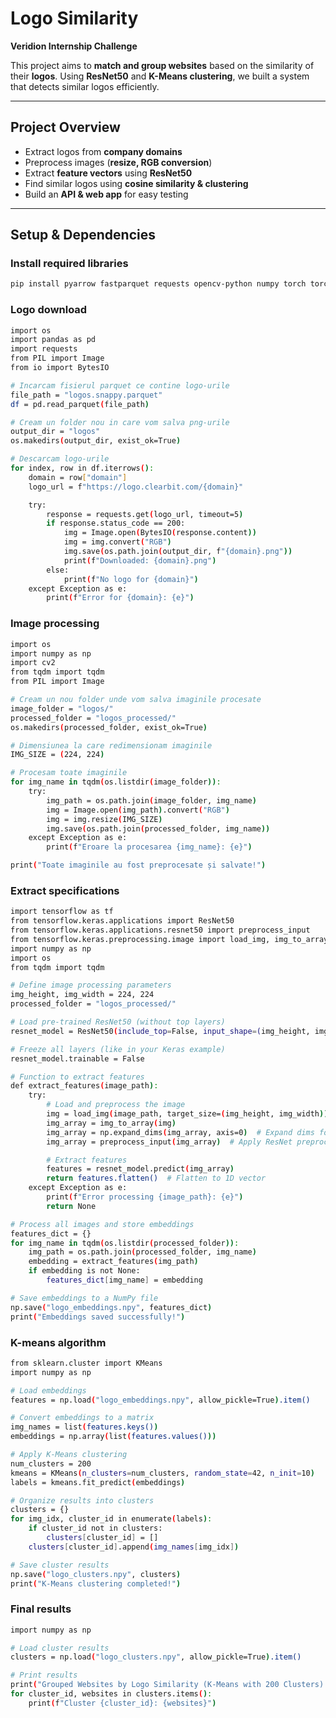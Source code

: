 # Logo Similarity  
**Veridion Internship Challenge**  

This project aims to **match and group websites** based on the similarity of their **logos**. Using **ResNet50** and **K-Means clustering**, we built a system that detects similar logos efficiently.

---

## Project Overview
 - Extract logos from **company domains**  
 - Preprocess images (**resize, RGB conversion**)  
 - Extract **feature vectors** using **ResNet50**  
 - Find similar logos using **cosine similarity & clustering**  
 - Build an **API & web app** for easy testing  

---

## Setup & Dependencies  
### **Install required libraries**
```bash
pip install pyarrow fastparquet requests opencv-python numpy torch torchvision scikit-learn fastapi uvicorn streamlit tqdm pillow
```

### **Logo download**
```bash
import os
import pandas as pd
import requests
from PIL import Image
from io import BytesIO

# Incarcam fisierul parquet ce contine logo-urile
file_path = "logos.snappy.parquet"
df = pd.read_parquet(file_path)

# Cream un folder nou in care vom salva png-urile
output_dir = "logos"
os.makedirs(output_dir, exist_ok=True)

# Descarcam logo-urile
for index, row in df.iterrows():
    domain = row["domain"]
    logo_url = f"https://logo.clearbit.com/{domain}"

    try:
        response = requests.get(logo_url, timeout=5)
        if response.status_code == 200:
            img = Image.open(BytesIO(response.content))
            img = img.convert("RGB")
            img.save(os.path.join(output_dir, f"{domain}.png"))
            print(f"Downloaded: {domain}.png")
        else:
            print(f"No logo for {domain}")
    except Exception as e:
        print(f"Error for {domain}: {e}")
```

### **Image processing**
```bash
import os
import numpy as np
import cv2
from tqdm import tqdm
from PIL import Image

# Cream un nou folder unde vom salva imaginile procesate
image_folder = "logos/"
processed_folder = "logos_processed/"
os.makedirs(processed_folder, exist_ok=True)

# Dimensiunea la care redimensionam imaginile
IMG_SIZE = (224, 224)

# Procesam toate imaginile
for img_name in tqdm(os.listdir(image_folder)):
    try:
        img_path = os.path.join(image_folder, img_name)
        img = Image.open(img_path).convert("RGB")
        img = img.resize(IMG_SIZE)
        img.save(os.path.join(processed_folder, img_name))
    except Exception as e:
        print(f"Eroare la procesarea {img_name}: {e}")

print("Toate imaginile au fost preprocesate și salvate!")

```

### **Extract specifications**
```bash
import tensorflow as tf
from tensorflow.keras.applications import ResNet50
from tensorflow.keras.applications.resnet50 import preprocess_input
from tensorflow.keras.preprocessing.image import load_img, img_to_array
import numpy as np
import os
from tqdm import tqdm

# Define image processing parameters
img_height, img_width = 224, 224
processed_folder = "logos_processed/"

# Load pre-trained ResNet50 (without top layers)
resnet_model = ResNet50(include_top=False, input_shape=(img_height, img_width, 3), pooling='avg', weights='imagenet')

# Freeze all layers (like in your Keras example)
resnet_model.trainable = False

# Function to extract features
def extract_features(image_path):
    try:
        # Load and preprocess the image
        img = load_img(image_path, target_size=(img_height, img_width))
        img_array = img_to_array(img)
        img_array = np.expand_dims(img_array, axis=0)  # Expand dims for batch size
        img_array = preprocess_input(img_array)  # Apply ResNet preprocessing

        # Extract features
        features = resnet_model.predict(img_array)
        return features.flatten()  # Flatten to 1D vector
    except Exception as e:
        print(f"Error processing {image_path}: {e}")
        return None

# Process all images and store embeddings
features_dict = {}
for img_name in tqdm(os.listdir(processed_folder)):
    img_path = os.path.join(processed_folder, img_name)
    embedding = extract_features(img_path)
    if embedding is not None:
        features_dict[img_name] = embedding

# Save embeddings to a NumPy file
np.save("logo_embeddings.npy", features_dict)
print("Embeddings saved successfully!")

```

### **K-means algorithm**
```bash
from sklearn.cluster import KMeans
import numpy as np

# Load embeddings
features = np.load("logo_embeddings.npy", allow_pickle=True).item()

# Convert embeddings to a matrix
img_names = list(features.keys())
embeddings = np.array(list(features.values()))

# Apply K-Means clustering
num_clusters = 200
kmeans = KMeans(n_clusters=num_clusters, random_state=42, n_init=10)
labels = kmeans.fit_predict(embeddings)

# Organize results into clusters
clusters = {}
for img_idx, cluster_id in enumerate(labels):
    if cluster_id not in clusters:
        clusters[cluster_id] = []
    clusters[cluster_id].append(img_names[img_idx])

# Save cluster results
np.save("logo_clusters.npy", clusters)
print("K-Means clustering completed!")

```

### **Final results**
```bash
import numpy as np

# Load cluster results
clusters = np.load("logo_clusters.npy", allow_pickle=True).item()

# Print results
print("Grouped Websites by Logo Similarity (K-Means with 200 Clusters):")
for cluster_id, websites in clusters.items():
    print(f"Cluster {cluster_id}: {websites}")

```
